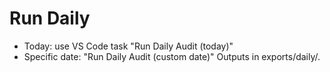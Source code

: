 # Run Daily
- Today: use VS Code task "Run Daily Audit (today)"
- Specific date: "Run Daily Audit (custom date)"
Outputs in exports/daily/.